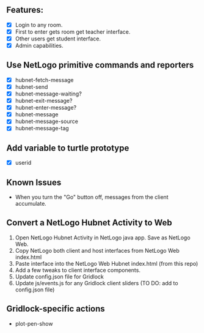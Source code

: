 ## Features:
- [x] Login to any room.
- [x] First to enter gets room get teacher interface.
- [x] Other users get student interface.
- [x] Admin capabilities.

## Use NetLogo primitive commands and reporters
- [x] hubnet-fetch-message 
- [x] hubnet-send
- [x] hubnet-message-waiting?
- [x] hubnet-exit-message?
- [x] hubnet-enter-message?
- [x] hubnet-message
- [x] hubnet-message-source
- [x] hubnet-message-tag

## Add variable to turtle prototype
- [x] userid

## Known Issues
- When you turn the "Go" button off, messages from the client accumulate.

## Convert a NetLogo Hubnet Activity to Web
1. Open NetLogo Hubnet Activity in NetLogo java app. Save as NetLogo Web.
2. Copy NetLogo both client and host interfaces from NetLogo Web index.html
3. Paste interface into the NetLogo Web Hubnet index.html (from this repo)
4. Add a few tweaks to client interface components.
4. Update config.json file for Gridlock
5. Update js/events.js for any Gridlock client sliders (TO DO: add to config.json file)

## Gridlock-specific actions
- plot-pen-show
